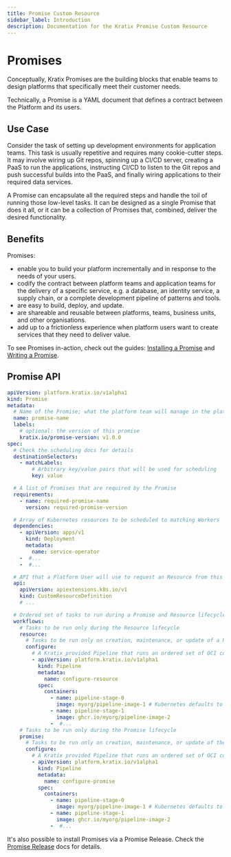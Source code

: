 ```yaml
---
title: Promise Custom Resource
sidebar_label: Introduction
description: Documentation for the Kratix Promise Custom Resource
---
```


# Promises

Conceptually, Kratix Promises are the building blocks that enable teams to design
platforms that specifically meet their customer needs.

Technically, a Promise is a YAML document that defines a contract between the Platform and its users.

## Use Case

Consider the task of setting up development environments for application teams.
This task is usually repetitive and requires many cookie-cutter steps. It may
involve wiring up Git repos, spinning up a CI/CD server, creating a PaaS to run
the applications, instructing CI/CD to listen to the Git repos and push
successful builds into the PaaS, and finally wiring applications to their
required data services.

A Promise can encapsulate all the required steps and handle the toil of running
those low-level tasks. It can be designed as a single Promise that does it all,
or it can be a collection of Promises that, combined, deliver the desired
functionality.

## Benefits

Promises:

- enable you to build your platform incrementally and in response to the needs
  of your users.
- codify the contract between platform teams and application teams for the
  delivery of a specific service, e.g. a database, an identity service, a
  supply chain, or a complete development pipeline of patterns and tools.
- are easy to build, deploy, and update.
- are shareable and reusable between platforms, teams, business units, and other
  organisations.
- add up to a frictionless experience when platform users want to create
  services that they need to deliver value.

To see Promises in-action, check out the guides: [Installing a Promise](../../guides/installing-a-promise) and [Writing a Promise](../../guides/writing-a-promise).

## Promise API

```yaml
apiVersion: platform.kratix.io/v1alpha1
kind: Promise
metadata:
  # Name of the Promise; what the platform team will manage in the platform cluster
  name: promise-name
  labels:
    # optional: the version of this promise
    kratix.io/promise-version: v1.0.0
spec:
  # Check the scheduling docs for details
  destinationSelectors:
    - matchLabels:
        # Arbitrary key/value pairs that will be used for scheduling
        key: value

  # A list of Promises that are required by the Promise
  requirements:
    - name: required-promise-name
      version: required-promise-version

  # Array of Kubernetes resources to be scheduled to matching Workers
  dependencies:
    - apiVersion: apps/v1
      kind: Deployment
      metadata:
        name: service-operator
    -  #...
    -  #...

  # API that a Platform User will use to request an Resource from this Promise
  api:
    apiVersion: apiextensions.k8s.io/v1
    kind: CustomResourceDefinition
    # ...

  # Ordered set of tasks to run during a Promise and Resource lifecycle
  workflows:
    # Tasks to be run only during the Resource lifecycle
    resource:
      # Tasks to be run only on creation, maintenance, or update of a Resource
      configure:
        # A Kratix provided Pipeline that runs an ordered set of OCI compliant images
        - apiVersion: platform.kratix.io/v1alpha1
          kind: Pipeline
          metadata:
            name: configure-resource
          spec:
            containers:
              - name: pipeline-stage-0
                image: myorg/pipeline-image-1 # Kubernetes defaults to docker.io
              - name: pipeline-stage-1
                image: ghcr.io/myorg/pipeline-image-2
              -  #...
    # Tasks to be run only during the Promise lifecycle
    promise:
      # Tasks to be run only on creation, maintenance, or update of the Promise
      configure:
        # A Kratix provided Pipeline that runs an ordered set of OCI compliant images
        - apiVersion: platform.kratix.io/v1alpha1
          kind: Pipeline
          metadata:
            name: configure-promise
          spec:
            containers:
              - name: pipeline-stage-0
                image: myorg/pipeline-image-1 # Kubernetes defaults to docker.io
              - name: pipeline-stage-1
                image: ghcr.io/myorg/pipeline-image-2
              -  #...
```

It's also possible to install Promises via a Promise Release. Check the [Promise Release](../promises/releases) docs for details.

